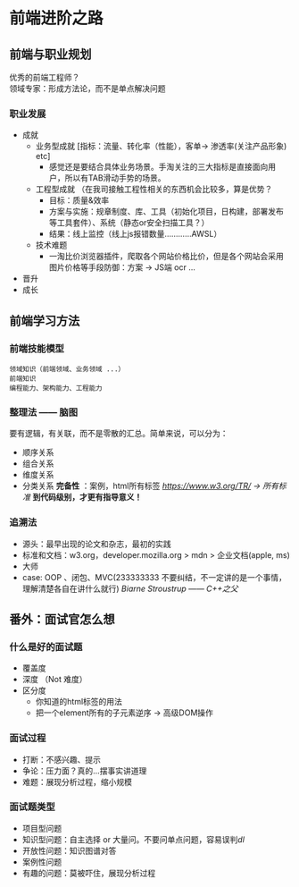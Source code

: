# 前端进阶之路

## 前端与职业规划
优秀的前端工程师？  
领域专家：形成方法论，而不是单点解决问题

### 职业发展
- 成就
  - 业务型成就 [指标：流量、转化率（性能），客单-> 渗透率(关注产品形象) etc]
    - 感觉还是要结合具体业务场景。手淘关注的三大指标是直接面向用户，所以有TAB滑动手势的场景。
  - 工程型成就 （在我司接触工程性相关的东西机会比较多，算是优势？
    - 目标：质量&效率
    - 方案与实施：规章制度、库、工具（初始化项目，日构建，部署发布等工具套件）、系统（静态or安全扫描工具？）
    - 结果：线上监控（线上js报错数量…………AWSL）
  - 技术难题
    - 一淘比价浏览器插件，爬取各个网站价格比价，但是各个网站会采用图片价格等手段防御：方案 -> JS端 ocr ... 
- 晋升
- 成长

## 前端学习方法

### 前端技能模型
    领域知识（前端领域、业务领域 ...）
    前端知识  
    编程能力、架构能力、工程能力  

### 整理法 —— 脑图
  要有逻辑，有关联，而不是零散的汇总。简单来说，可以分为：  
  - 顺序关系 
  - 组合关系
  - 维度关系
  - 分类关系
  **完备性**  ：案例，html所有标签 *https://www.w3.org/TR/ -> 所有标准*
  **到代码级别，才更有指导意义！**

### 追溯法
- 源头：最早出现的论文和杂志，最初的实践
- 标准和文档：w3.org，developer.mozilla.org > mdn > 企业文档(apple, ms)
- 大师 
- case: OOP 、闭包、MVC(233333333 不要纠结，不一定讲的是一个事情，理解清楚各自在讲什么就行)
  *Biarne Stroustrup —— C++之父*

## 番外：面试官怎么想

### 什么是好的面试题
- 覆盖度
- 深度 （Not 难度）
- 区分度
  - 你知道的html标签的用法
  - 把一个element所有的子元素逆序 -> 高级DOM操作
  
### 面试过程
  - 打断：不感兴趣、提示
  - 争论：压力面？真的...摆事实讲道理
  - 难题：展现分析过程，缩小规模

### 面试题类型
  - 项目型问题
  - 知识型问题：自主选择 or 大量问。不要问单点问题，容易误判*dl*
  - 开放性问题：知识图谱对答
  - 案例性问题
  - 有趣的问题：莫被吓住，展现分析过程

